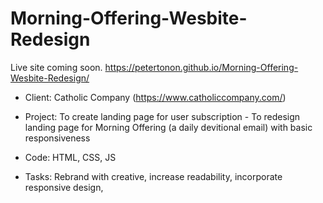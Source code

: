 # Morning-Offering-Wesbite-Redesign

Live site coming soon. https://petertonon.github.io/Morning-Offering-Wesbite-Redesign/

* Client: Catholic Company (https://www.catholiccompany.com/)

* Project: To create landing page for user subscription - To redesign landing page for Morning Offering (a daily devitional email) with basic responsiveness 

* Code: HTML, CSS, JS

* Tasks: Rebrand with creative, increase readability, incorporate responsive design, 
